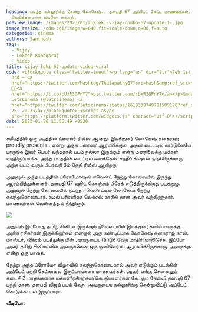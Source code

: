 ```yaml
---
heading: படித்த கல்லூரிக்கு சென்ற லோகேஷ்.. தளபதி 67 அப்டேட் கேட்ட மாணவர்கள்.
  வெறித்தனமான வீடியோ வைரல்.
preview_image: /images/2023/01/26/loki-vijay-combo-67-update-1-.jpg
image_resize: /cdn-cgi/image/w=640,fit=scale-down,q=80,f=auto
categories: cinema
authors: Santhosh
tags:
  - Vijay
  - Lokesh Kanagaraj
  - Video
title: vijay-loki-67-update-video-viral
code: <blockquote class="twitter-tweet"><p lang="en" dir="ltr">Feb 1st, 2nd and
  3rd — <a
  href="https://twitter.com/hashtag/Thalapathy67?src=hash&amp;ref_src=twsrc%5Etfw">#Thalapathy67</a>
  🥵🤯<a
  href="https://t.co/cUxR3GPnY7">pic.twitter.com/cUxR3GPnY7</a></p>&mdash;
  LetsCinema (@letscinema) <a
  href="https://twitter.com/letscinema/status/1618339749701509120?ref_src=twsrc%5Etfw">January
  25, 2023</a></blockquote> <script async
  src="https://platform.twitter.com/widgets.js" charset="utf-8"></script>
date: 2023-01-26 11:56:49 +0530
---
```



சமீபத்தில் ஒரு படத்தின் ட்ரைலர் ரிலீஸ் ஆனது. இயக்குனர் லோகேஷ் கனகரஹ் proudly presents.. என்று அந்த ட்ரைலர் ஆரம்பிக்கும். அதன் டைட்டில் கார்டுலையே பாருங்க இவர் பெயர் வந்ததால் படம் நல்லா இருக்கும் என்ற மனநிலைக்கு மக்கள் வந்திருப்பாங்க. அந்த படத்தின் டைட்டில் மைக்கேல். சந்தீப் கிஷான் நடிச்சிருக்காரு. அந்த படம் வரும் பிப்ரவரி 3ம் தேதி ரிலீஸ் ஆகிறது.

அதனால் அந்த படத்தின் ப்ரோமோஷன் ஈவென்ட் நேற்று கோவையில் இருந்து ஆரம்பித்துள்ளனர். தளபதி 67 ஷூட் கொஞ்சம் பிரேக் எடுத்திருக்கிறது படக்குழு. அதனால் நேற்று கோவையில் நடந்த ஈவெண்ட்டில் லோகேஷ் நேற்று கலந்துகொண்டார். கமல் பரிசளித்த லெக்சஸ் காரில் தான் அவர் வந்திருந்தார். மாணவர்கள் வெள்ளத்தில் நீந்தினார்.

![](/images/2023/01/26/loki-vijay-combo-67-update-2-.jpg)

அதுவும் இப்போது தமிழ் சினிமா இருக்கும் நிலைமையில் இயக்குனர்களில் யாருக்கு அதிக ரசிகர்கள் இருக்கிறார்கள் என்றால் அது கண்டிப்பாக லோகேஷ் கனகராஜ் தான். மாஸ்டர், விக்ரம் படத்துக்கு பின் அவருடைய range வேற மாதிரி மாறிடுச்சு. இப்போ அவர் தமிழ் சினிமாவில் அவருக்கென ஒரு யூனிவெர்ஸ் ஆரம்பிச்சிருக்காரு. அவருக்கு என்று ஒரு பாதை.

நேற்று அந்த ப்ரோமோ விழாவில் கலந்துகொண்டதால் அவர் எடுக்கும் படத்தின் அப்டேட் பற்றி கேட்காமல் இருப்பாங்களா மாணவர்கள். அவர் எங்கு சென்றாலும் கடைசி 3 மாதங்களாக மக்கள்/ரசிகர்கள்/செய்தியாளர்கள் கேட்கும் கேள்வி தளபதி 67 பற்றி தான். தளபதி விஜய் படம் வேற. அவருடைய கல்லூரிக்கு சென்றுவிட்டு அப்டேட் கொடுக்காமல் இருப்பாரா.

**வீடியோ:**